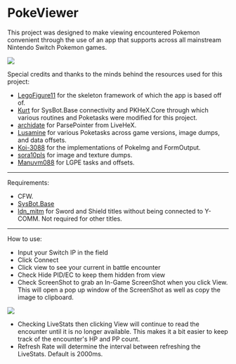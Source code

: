 # PokeViewer

This project was designed to make viewing encountered Pokemon convenient through the use of an app that supports across all mainstream Nintendo Switch Pokemon games.

![](https://i.imgur.com/Ou6Ndtg.png)

Special credits and thanks to the minds behind the resources used for this project:
- [LegoFigure11](https://github.com/LegoFigure11) for the skeleton framework of which the app is based off of.
- [Kurt](https://github.com/kwsch) for SysBot.Base connectivity and PKHeX.Core through which various routines and Poketasks were modified for this project.
- [archidate](https://github.com/architdate) for ParsePointer from LiveHeX.
- [Lusamine](https://github.com/Lusamine) for various Poketasks across game versions, image dumps, and data offsets.
- [Koi-3088](https://github.com/Koi-3088) for the implementations of PokeImg and FormOutput.
- [sora10pls](https://github.com/sora10pls) for image and texture dumps.
- [Manuvm088](https://github.com/Manu098vm) for LGPE tasks and offsets.

-----

Requirements:
- CFW.
- [SysBot.Base](https://github.com/Koi-3088/sys-usb-botbase)
- [ldn_mitm](https://github.com/spacemeowx2/ldn_mitm/releases) for Sword and Shield titles without being connected to Y-COMM. Not required for other titles.

-----

How to use:
- Input your Switch IP in the field
- Click Connect
- Click view to see your current in battle encounter
- Check Hide PID/EC to keep them hidden from view
- Check ScreenShot to grab an In-Game ScreenShot when you click View. This will open a pop up window of the ScreenShot as well as copy the image to clipboard.

![](https://i.imgur.com/bDvQi7i.png)

- Checking LiveStats then clicking View will continue to read the encounter until it is no longer available. This makes it a bit easier to keep track of the encounter's HP and PP count.
- Refresh Rate will determine the interval between refreshing the LiveStats. Default is 2000ms.
